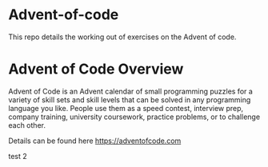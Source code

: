 # Advent-of-code
This repo details the working out of exercises on the Advent of code. 

# Advent of Code Overview
Advent of Code is an Advent calendar of small programming puzzles for a variety of skill sets and skill levels that can be solved in any programming language you like. People use them as a speed contest, interview prep, company training, university coursework, practice problems, or to challenge each other.

Details can be found here https://adventofcode.com

test 2